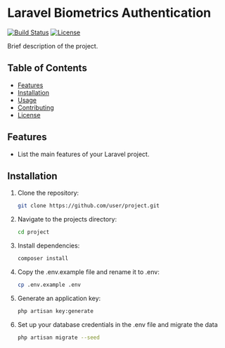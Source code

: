 # Laravel Biometrics Authentication

[![Build Status](https://img.shields.io/travis/user/project/master.svg?style=flat-square)](https://travis-ci.org/user/project)
[![License](https://img.shields.io/github/license/user/project.svg?style=flat-square)](https://github.com/user/project/blob/master/LICENSE)

Brief description of the project.

## Table of Contents

- [Features](#features)
- [Installation](#installation)
- [Usage](#usage)
- [Contributing](#contributing)
- [License](#license)

## Features

- List the main features of your Laravel project.

## Installation

1. Clone the repository:
   ```bash
   git clone https://github.com/user/project.git
2. Navigate to the projects directory:
   ```bash
   cd project
3. Install dependencies:
   ```bash
   composer install
4. Copy the .env.example file and rename it to .env:
    ```bash
    cp .env.example .env
5. Generate an application key:
   ```bash
   php artisan key:generate
6. Set up your database credentials in the .env file and migrate the data
   ```bash
   php artisan migrate --seed
